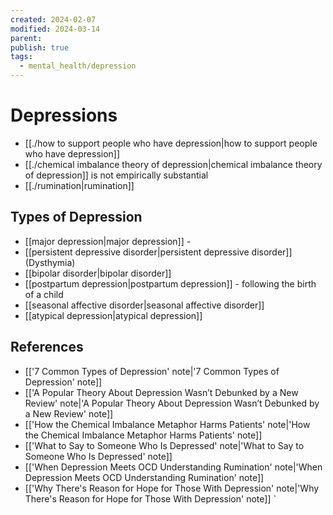 ```yaml
---
created: 2024-02-07
modified: 2024-03-14
parent: 
publish: true
tags:
  - mental_health/depression
---
```


# Depressions
- [[./how to support people who have depression|how to support people who have depression]]
- [[./chemical imbalance theory of depression|chemical imbalance theory of depression]] is not empirically substantial
- [[./rumination|rumination]]
## Types of Depression
- [[major depression|major depression]] - 
- [[persistent depressive disorder|persistent depressive disorder]] (Dysthymia)
- [[bipolar disorder|bipolar disorder]]
- [[postpartum depression|postpartum depression]] -  following the birth of a child
- [[seasonal affective disorder|seasonal affective disorder]]
- [[atypical depression|atypical depression]]

## References
- [['7 Common Types of Depression' note|'7 Common Types of Depression' note]]
- [['A Popular Theory About Depression Wasn’t Debunked by a New Review' note|'A Popular Theory About Depression Wasn’t Debunked by a New Review' note]]
- [['How the Chemical Imbalance Metaphor Harms Patients' note|'How the Chemical Imbalance Metaphor Harms Patients' note]]
- [['What to Say to Someone Who Is Depressed' note|'What to Say to Someone Who Is Depressed' note]]
- [['When Depression Meets OCD Understanding Rumination' note|'When Depression Meets OCD Understanding Rumination' note]]
- [['Why There's Reason for Hope for Those With Depression' note|'Why There's Reason for Hope for Those With Depression' note]]
`